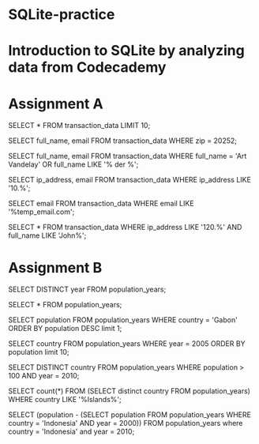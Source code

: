 # SQLite-practice
# Introduction to SQLite by analyzing data from Codecademy
# Assignment A

SELECT * FROM transaction_data LIMIT 10;

SELECT full_name, email FROM transaction_data WHERE zip = 20252;

SELECT full_name, email FROM transaction_data WHERE full_name = 'Art Vandelay' OR full_name LIKE '% der %';

SELECT ip_address, email FROM transaction_data WHERE ip_address LIKE '10.%';

SELECT email FROM transaction_data WHERE email LIKE '%temp_email.com';

SELECT * FROM transaction_data WHERE ip_address LIKE '120.%' AND full_name LIKE 'John%';

# Assignment B

SELECT DISTINCT year FROM population_years;

SELECT * FROM population_years;

SELECT population FROM population_years WHERE country = 'Gabon' ORDER BY population DESC limit 1;

SELECT country FROM population_years WHERE year = 2005 ORDER BY population limit 10;

SELECT DISTINCT country FROM population_years WHERE population > 100 AND year = 2010;

SELECT count(*) FROM (SELECT distinct country FROM population_years) WHERE country LIKE '%Islands%';

SELECT (population - (SELECT population FROM population_years WHERE country = 'Indonesia' AND year = 2000)) FROM population_years where country = 'Indonesia' and year = 2010;
